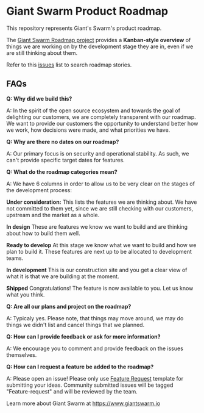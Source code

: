 # Giant Swarm Product Roadmap

This repository represents Giant's Swarm's product roadmap.

The [Giant Swarm Roadmap project](https://github.com/giantswarm/roadmap/projects/1) provides a **Kanban-style overview** of  things we are working on by the development stage they are in, even if we are still thinking about them.

Refer to this [issues](https://github.com/giantswarm/roadmap/issues) list to search roadmap stories. 

## FAQs
**Q: Why did we build this?**

A: In the spirit of the open source ecosystem and towards the goal of delighting our customers, we are completely transparent with our roadmap. We want to provide our customers the opportunity to understand better how we work, how decisions were made, and what priorities we have.

**Q: Why are there no dates on our roadmap?**

A: Our primary focus is on security and operational stability. As such, we can't provide specific target dates for features.

**Q: What do the roadmap categories mean?**

A: We have 6 columns in order to allow us to be very clear on the stages of the development process:

**Under consideration:**
This lists the features we are thinking about. We have not committed to them yet, since we are still checking with our customers, upstream and the market as a whole.

**In design**
These are features we know we want to build and are thinking about how to build them well.

**Ready to develop**
At this stage we know what we want to build and how we plan to build it. These features are next up to be allocated to development teams.

**In development**
This is our construction site and you get a clear view of what it is that we are building at the moment.

**Shipped**
Congratulations! The feature is now available to you. Let us know what you think.

**Q: Are all our plans and project on the roadmap?**

A: Typicaly yes. Please note, that things may move around, we may do things we didn't list and cancel things that we planned. 

**Q: How can I provide feedback or ask for more information?**

A: We encourage you to comment and provide feedback on the issues themselves.

**Q: How can I request a feature be added to the roadmap?**

A: Please open an issue! Please only use [Feature Request](https://github.com/giantswarm/roadmap/issues/new?assignees=&labels=feature-request&template=feature_request.md&title=) template for submitting your ideas. Community submitted issues will be tagged "Feature-request" and will be reviewed by the team.


Learn more about Giant Swarm at https://www.giantswarm.io
